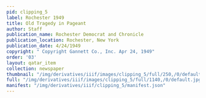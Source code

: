 ```yaml
---
pid: clipping_5
label: Rochester 1949
title: Old Tragedy in Pageant
author: Staff
publication_name: Rochester Democrat and Chronicle
publication_location: Rochester, New York
publication_date: 4/24/1949
copyright: " Copyright Gannett Co., Inc. Apr 24, 1949"
order: '03'
layout: qatar_item
collection: newspaper
thumbnail: "/img/derivatives/iiif/images/clipping_5/full/250,/0/default.jpg"
full: "/img/derivatives/iiif/images/clipping_5/full/1140,/0/default.jpg"
manifest: "/img/derivatives/iiif/clipping_5/manifest.json"
---
```

